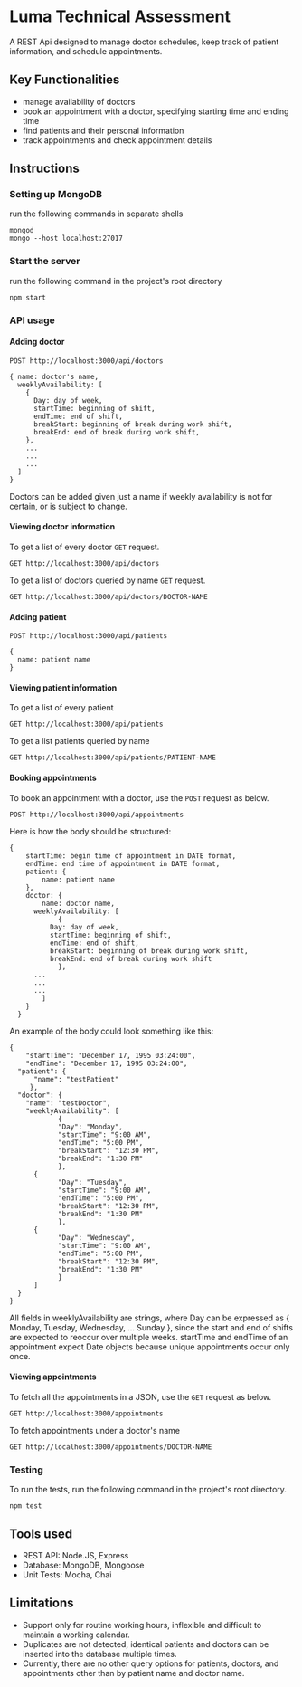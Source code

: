 # Luma Technical Assessment

A REST Api designed to manage doctor schedules, keep track of patient information, and schedule appointments.

## Key Functionalities
* manage availability of doctors
* book an appointment with a doctor, specifying starting time and ending time
* find patients and their personal information
* track appointments and check appointment details

## Instructions

### Setting up MongoDB
run the following commands in separate shells
```
mongod
mongo --host localhost:27017
```

### Start the server
run the following command in the project's root directory
```
npm start
```

### API usage

#### Adding doctor

```
POST http://localhost:3000/api/doctors
```  
```
{ name: doctor's name,
  weeklyAvailability: [
    {
      Day: day of week,
      startTime: beginning of shift,
      endTime: end of shift,
      breakStart: beginning of break during work shift,
      breakEnd: end of break during work shift,
    },
    ...
    ...
    ...
  ]
}
```  

Doctors can be added given just a name if weekly availability is not for certain, or is subject to change.


#### Viewing doctor information

To get a list of every doctor
 `GET` request.    
```
GET http://localhost:3000/api/doctors
```

To get a list of doctors queried by name
`GET` request.
```
GET http://localhost:3000/api/doctors/DOCTOR-NAME
```


#### Adding patient

```
POST http://localhost:3000/api/patients
```
```
{
  name: patient name
}
```

#### Viewing patient information

To get a list of every patient  
```
GET http://localhost:3000/api/patients
```

To get a list patients queried by name
```
GET http://localhost:3000/api/patients/PATIENT-NAME
```

#### Booking appointments

To book an appointment with a doctor, use the `POST` request as below.
```
POST http://localhost:3000/api/appointments
```

Here is how the body should be structured:
```
{
	startTime: begin time of appointment in DATE format,
	endTime: end time of appointment in DATE format,
  	patient: {
		name: patient name
	},
  	doctor: {
    	name: doctor name,
      weeklyAvailability: [
			{
          Day: day of week,
          startTime: beginning of shift,
          endTime: end of shift,
          breakStart: beginning of break during work shift,
          breakEnd: end of break during work shift
			},
      ...
      ...
      ...
		]
  	}
  }
```

An example of the body could look something like this:
```
{
	"startTime": "December 17, 1995 03:24:00",
	"endTime": "December 17, 1995 03:24:00",
  "patient": {
	  "name": "testPatient"
	 },
  "doctor": {
    "name": "testDoctor",
    "weeklyAvailability": [
			{
  			"Day": "Monday",
  			"startTime": "9:00 AM",
  			"endTime": "5:00 PM",
  			"breakStart": "12:30 PM",
  			"breakEnd": "1:30 PM"
			},
      {
  			"Day": "Tuesday",
  			"startTime": "9:00 AM",
  			"endTime": "5:00 PM",
  			"breakStart": "12:30 PM",
  			"breakEnd": "1:30 PM"
			},
      {
  			"Day": "Wednesday",
  			"startTime": "9:00 AM",
  			"endTime": "5:00 PM",
  			"breakStart": "12:30 PM",
  			"breakEnd": "1:30 PM"
			}
	  ]
  }
}
```
All fields in weeklyAvailability are strings, where Day can be expressed as { Monday, Tuesday, Wednesday, ... Sunday }, since the start and end of shifts are expected to reoccur over multiple weeks.
startTime and endTime of an appointment expect Date objects because unique appointments occur only once.

#### Viewing appointments

To fetch all the appointments in a JSON, use the `GET` request as below.  
```
GET http://localhost:3000/appointments
```

To fetch appointments under a doctor's name
```
GET http://localhost:3000/appointments/DOCTOR-NAME
```

### Testing
To run the tests, run the following command in the project's root directory.
```
npm test
```

## Tools used

* REST API: Node.JS, Express  
* Database: MongoDB, Mongoose  
* Unit Tests: Mocha, Chai


## Limitations

* Support only for routine working hours, inflexible and difficult to maintain a working calendar.
* Duplicates are not detected, identical patients and doctors can be inserted into the database multiple times.
* Currently, there are no other query options for patients, doctors, and appointments other than by patient name and doctor name.
